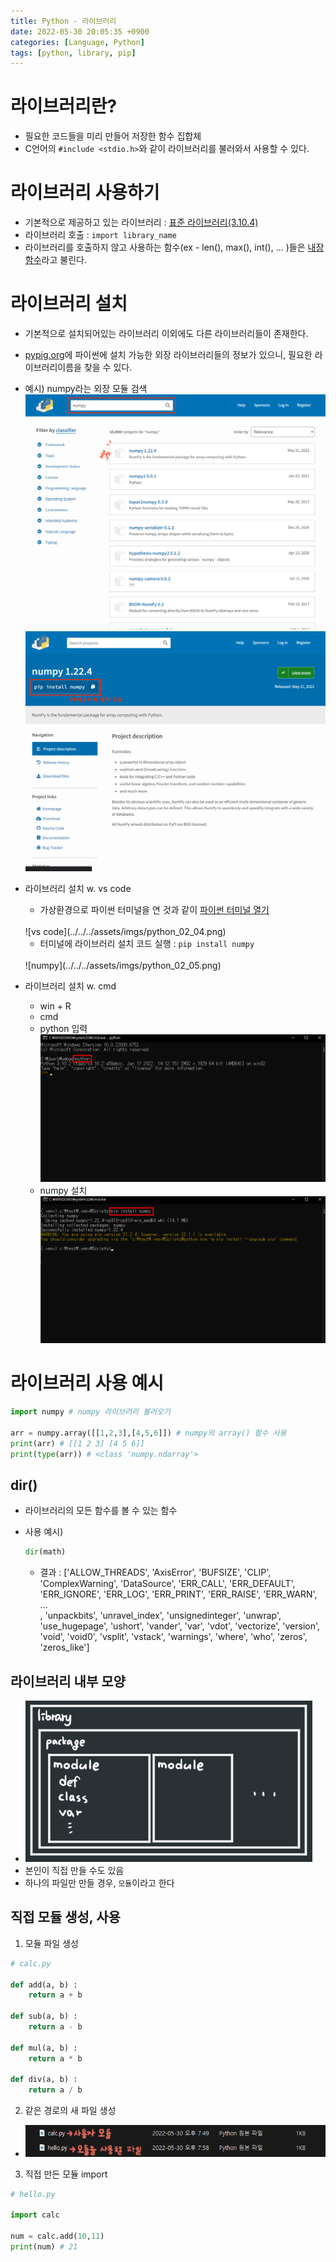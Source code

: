 ```yaml
---
title: Python - 라이브러리
date: 2022-05-30 20:05:35 +0900
categories: [Language, Python]
tags: [python, library, pip]
---
```


# 라이브러리란?
- 필요한 코드들을 미리 만들어 저장한 함수 집합체
- C언어의 `#include <stdio.h>`와 같이 라이브러리를 불러와서 사용할 수 있다.

# 라이브러리 사용하기
- 기본적으로 제공하고 있는 라이브러리 : [표준 라이브러리(3.10.4)](https://docs.python.org/ko/3/library/index.html)
- 라이브러리 호출 : `import library_name`
- 라이브러리를 호출하지 않고 사용하는 함수(ex - len(), max(), int(), ... )들은 [내장함수](https://docs.python.org/ko/3/library/functions.html)라고 불린다.

# 라이브러리 설치
- 기본적으로 설치되어있는 라이브러리 이외에도 다른 라이브러리들이 존재한다.
- [pypig.org](https://pypi.org/)에 파이썬에 설치 가능한 외장 라이브러리들의 정보가 있으니, 필요한 라이브러리이름을 찾을 수 있다.
- 예시) numpy라는 외장 모듈 검색
  <br>
  ![pip_search](../../../assets/imgs/python_02_01.png)
  <br>
  ![pip_name](../../../assets/imgs/python_02_02.png)

- 라이브러리 설치 w. vs code
  - 가상환경으로 파이썬 터미널을 연 것과 같이 [파이썬 터미널 열기](https://bymin0.github.io/posts/python_%EA%B0%80%EC%83%81%ED%99%98%EA%B2%BD/)
  <br>
  ![vs code](../../../assets/imgs/python_02_04.png)

  - 터미널에 라이브러리 설치 코드 실행 : `pip install numpy`
  <br>
  ![numpy](../../../assets/imgs/python_02_05.png)

- 라이브러리 설치 w. cmd
  - win + R
  - cmd
  - python 입력
    <br>
    ![cmd_python](../../../assets/imgs/python_02_03.png)
  - numpy 설치
    <br>
    ![cmd_numpy](../../../assets/imgs/python_02_06.png)

# 라이브러리 사용 예시

```python
import numpy # numpy 라이브러리 불러오기

arr = numpy.array([[1,2,3],[4,5,6]]) # numpy의 array() 함수 사용
print(arr) # [[1 2 3] [4 5 6]]
print(type(arr)) # <class 'numpy.ndarray'>
```

## dir()
- 라이브러리의 모든 함수를 볼 수 있는 함수
- 사용 예시)
  <br>
  ```python
  dir(math)
  ```

  - 결과 : ['ALLOW_THREADS', 'AxisError', 'BUFSIZE', 'CLIP', 'ComplexWarning', 'DataSource', 'ERR_CALL', 'ERR_DEFAULT', 'ERR_IGNORE', 'ERR_LOG', 'ERR_PRINT', 'ERR_RAISE', 'ERR_WARN',
  <br> ...
  <br>, 'unpackbits', 'unravel_index', 'unsignedinteger', 'unwrap', 'use_hugepage', 'ushort', 'vander', 'var', 'vdot', 'vectorize', 'version', 'void', 'void0', 'vsplit', 'vstack', 'warnings', 'where', 'who', 'zeros', 'zeros_like']

## 라이브러리 내부 모양
- ![라이브러리](../../../assets/imgs/python_02_07.png)
- 본인이 직접 만들 수도 있음
- 하나의 파일만 만들 경우, `모듈`이라고 한다

## 직접 모듈 생성, 사용
1. 모듈 파일 생성
```python
# calc.py

def add(a, b) :
    return a + b

def sub(a, b) :
    return a - b

def mul(a, b) :
    return a * b

def div(a, b) :
    return a / b
```

2. 같은 경로의 새 파일 생성
- ![module](../../../assets/imgs/python_02_08.png)

3. 직접 만든 모듈 import
```python
# hello.py

import calc

num = calc.add(10,11)
print(num) # 21
```